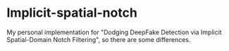 # Implicit-spatial-notch
My personal implementation for "Dodging DeepFake Detection via Implicit Spatial-Domain Notch Filtering", so there are some differences.
